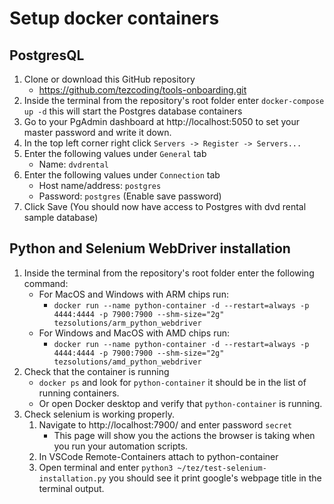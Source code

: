 # Setup docker containers

## PostgresQL

1. Clone or download this GitHub repository
   - https://github.com/tezcoding/tools-onboarding.git
2. Inside the terminal from the repository's root folder enter `docker-compose up -d` this will start the Postgres database containers
3. Go to your PgAdmin dashboard at http://localhost:5050 to set your master password and write it down.
4. In the top left corner right click `Servers -> Register -> Servers...`
5. Enter the following values under `General` tab
   - Name: `dvdrental`
6. Enter the following values under `Connection` tab
   - Host name/address: `postgres`
   - Password: `postgres` (Enable save password)
7. Click Save (You should now have access to Postgres with dvd rental sample database)

## Python and Selenium WebDriver installation

1. Inside the terminal from the repository's root folder enter the following command:
   - For MacOS and Windows with ARM chips run:
     - `docker run --name python-container -d --restart=always -p 4444:4444 -p 7900:7900 --shm-size="2g" tezsolutions/arm_python_webdriver`
   - For Windows and MacOS with AMD chips run:
     - `docker run --name python-container -d --restart=always -p 4444:4444 -p 7900:7900 --shm-size="2g" tezsolutions/amd_python_webdriver`
2. Check that the container is running
   - `docker ps` and look for `python-container` it should be in the list of running containers.
   - Or open Docker desktop and verify that `python-container` is running.
3. Check selenium is working properly.
   1. Navigate to http://localhost:7900/ and enter password `secret`
      - This page will show you the actions the browser is taking when you run your automation scripts.
   2. In VSCode Remote-Containers attach to python-container
   3. Open terminal and enter `python3 ~/tez/test-selenium-installation.py` you should see it print google's webpage title in the terminal output.
